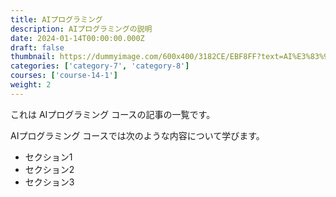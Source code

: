 ```yaml
---
title: AIプログラミング
description: AIプログラミングの説明
date: 2024-01-14T00:00:00.000Z
draft: false
thumbnail: https://dummyimage.com/600x400/3182CE/EBF8FF?text=AI%E3%83%97%E3%83%AD%E3%82%B0%E3%83%A9%E3%83%9F%E3%83%B3%E3%82%B0
categories: ['category-7', 'category-8']
courses: ['course-14-1']
weight: 2
---
```


これは AIプログラミング コースの記事の一覧です。

  AIプログラミング コースでは次のような内容について学びます。

  - セクション1
  - セクション2
  - セクション3